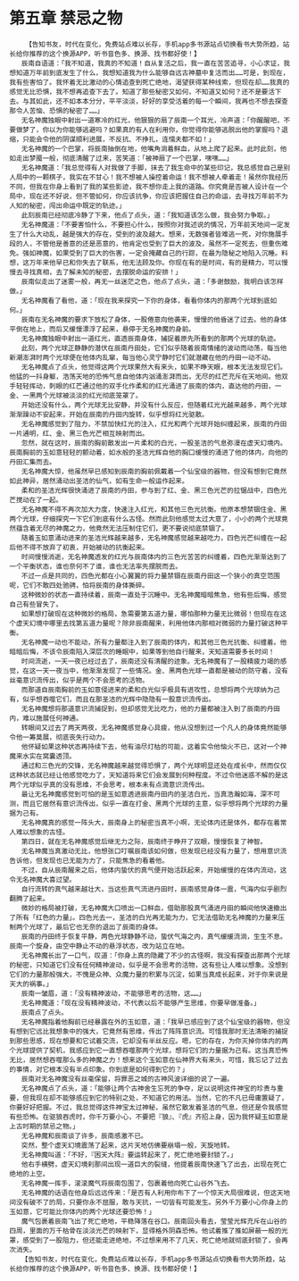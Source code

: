 # 第五章 禁忌之物
        【告知书友，时代在变化，免费站点难以长存，手机app多书源站点切换看书大势所趋，站长给你推荐的这个换源APP，听书音色多、换源、找书都好使！】
       辰南自语道：「我不知道，我真的不知道！自从复活之后，我一直在苦苦追寻，小心求证，我想知道万年前到底发生了什么，我想知道我为什么能够自远古神墓中复活而出……可是，到现在，我有些害怕了。我怀着无比激动的心情追查到死亡绝地，渴望获得某种线索，但现在却……我真的感觉无比恐惧，我不想再追查下去了。知道了那些秘密又如何，不知道又如何？还不是要活下去。与其如此，还不如本本分分，平平淡淡，好好的享受活着的每一个瞬间，我再也不想去探查那令人苦恼、恐惧的秘密了……」
       无名神魔独眼中射出一道寒冷的红光，他狠狠的扇了辰南一个耳光，冷声道：「你醒醒吧，不要做梦了，你以为你能够逃避吗？如果真的有人在利用你，你觉得你能够逃脱出他的掌握吗？退缩，只能会令他的阴谋顺利进展，不反抗、不挣扎，连懦夫都不如！」
       无名神魔的一个巴掌，将辰南抽倒在地，他嘴角淌着鲜血，从地上爬了起来。此时此刻，他如走出梦魇一般，彻底清醒了过来，苦笑道：「被神扇了一个巴掌，嘿嘿……」
       无名神魔道：「我总觉得有人对我做了手脚，抹去了我生命中的某些印记，我总感觉自己是别人局中的一颗棋子，我实在不甘心！我不想被人操控着命运！我不想被人牵着走！虽然你我经历不同，但我在你身上看到了我的某些影迹，我不想你走上我的道路。你究竟是否被人设计在一个局中，现在还不好说，但不管如何，你应该抗争，你应该把握住自己的命运，去寻找万年前不为人知的秘密，闯出命运中既定的轨迹。」
       此刻辰南已经彻底冷静了下来，他点了点头，道：「我知道该怎么做，我会努力争取。」
       无名神魔道：「不要害怕什么，不要担心什么，按照你对我述说的情况，万年前天地间一定发生了什么大动乱，越是强大的存在，受到的波及越大。想来，无数强者皆难逃一死，对你施展手段的人，不管他是善意的还是恶意的，他肯定也受到了巨大的波及，虽然不一定死去，但重伤难免。强如神魔，如果受到了巨大的伤害，一定会掩藏自己的行踪，在最为隐秘之地陷入沉睡。料想，这万年来他早已和你失去了联系，他无法顾及你。你现在有的是时间，有的是精力，可以慢慢去寻找真相，去了解未知的秘密，去摆脱命运的安排！」
       辰南似走出了迷雾一般，再无一丝迷茫之色，他点了点头，道：「多谢鼓励，我明白该怎样做。」
       无名神魔看了看他，道：「现在我来探究一下你的身体，看看你体内的那两个光球到底如何。」
       辰南在无名神魔的要求下放松了身体，一股倦意向他袭来，慢慢的他昏迷了过去。他的身体平倒在地上，而后又缓慢漂浮了起来，悬停于无名神魔的身前。
       无名神魔独眼中射出一道红光，直透辰南身体，捕捉着原先所看到的那两个光球的轨迹。
       此刻，两个光球正静静的潜伏在辰南丹田处，它们似乎随着辰南情绪的波动而动荡，每当他新潮澎湃时两个光球便在他体内乱窜，每当他心灵宁静时它们就潜藏在他的丹田一动不动。
       无名神魔点了点头，他觉得这两个光球果然大有来头，如果不睁天眼，根本无法发现它们。他猛的一抖身躯，浩荡天地的恐怖气息自他体内汹涌澎湃而出，无尽的红芒充斥在天地间。他双手轻轻挥动，刺眼的红芒通过他的双手化作柔和的红光涌进了辰南的体内，直达他的丹田，一金、一黑两个光球被淡淡的红光彻底笼罩了。
       开始还没有什么，两个光球无比安静，并没有什么反应，但随着红光光越来越多，两个光球渐渐躁动不安起来，开始在辰南的丹田内旋转，似乎想将红光驱散。
       无名神魔感觉到了阻力，不禁加快红光的注入，红光和两个光球开始纠缠起来，辰南的丹田一片通明，红、金、黑三色光芒相互映射而出。
       忽然，就在这时，辰南的胸前散发出一片柔和的白光，一股圣洁的气息弥漫在虚天幻境内。辰南胸前的玉如意轻轻的颤动着，如水般的圣洁光辉自他的胸口缓慢的涌进了他的体内，向他的丹田汇集而去。
       无名神魔大惊，他虽然早已感知到辰南的胸前佩戴着一个仙宝级的器物，但没有想到它竟然如此神异，居然涌动出圣洁的仙气，如有生命一般运作起来。
       柔和的圣洁光辉很快涌进了辰南的丹田，参与到了红、金、黑三色光芒的拉锯战中，四色光芒搅动在了一起。
       无名神魔不得不再次加大力度，快速注入红光，和其他三色光抗衡。他原本想禁锢住金、黑两个光球，仔细探究一下它们到底有什么古怪。然而此刻他感觉太过大意了，小小的两个光球竟然蕴含着无尽的神魔之力，他竟然无法压制住它们，更不要说彻底禁锢了。
       随着玉如意涌动进来的圣洁光辉越来越多，无名神魔感觉越来越吃力，四色光芒纠缠在一起后他不得不放弃了初衷，开始被动的抗衡起来。
       时间慢慢消逝，无名神魔透发的红光与辰南体内的三色光苦苦的纠缠着，四色光渐渐达到了一个平衡状态，谁也奈何不了谁，谁也无法率先摆脱而去。
       不过一点是共同的，四色光都在小心翼翼的将力量禁锢在辰南丹田这一个狭小的真空范围呢，它们不敢四处驰骋，怕将辰南的身体撕碎。
       这种微妙的状态一直持续着，辰南一直处于沉睡中。无名神魔暗暗焦急，他有些后悔，感觉自己有些冒失了。
       如果想打破现在这种微妙的格局，急需要第五道力量，哪怕那种力量无比微弱！但现在在这个虚天幻境中哪里去找第五道力量呢？除非辰南醒来，利用他体内那相对微弱的力量打破这种平衡。
       无名神魔一动也不能动，所有力量都注入到了辰南的体内，和其他三色光抗衡、纠缠着。他暗暗后悔，不该令辰南陷入深层次的睡眠中，如果等到他自行醒来，天知道需要多长时间！
       时间流逝，一天一夜已经过去了，辰南还没有清醒的迹象。无名神魔有了一股精疲力竭的感觉，在这一天一夜当中，他渐渐发现了一些情况。金、黑两色光球一直都是被动的防守着，没有丝毫意识流传出，似乎是两个不会思考的活物。
       而那道自辰南胸前的玉如意侵进来的柔和白光似乎极具有进攻性，总想将两个光球纳为己有，似乎想吞噬它们，而且在那圣洁的光辉中隐隐有一股意识流传出。
       无名神魔想将那道意识流捕捉到，但却感觉无比吃力，他的力量都被注入到了辰南的丹田内，难以施展任何神通。
       转眼间又过去了两天两夜，无名神魔感觉身心具疲，他从没想到过一个凡人的身体竟然能够令他一筹莫展，彻底丧失行动力。
       他怀疑如果这种状态再持续下去，他有油尽灯枯的可能，这着实令他恼火不已，这对一个神魔来水实在窝囊透顶。
       通过和三色光的交锋，无名神魔越来越觉得恐惧了，两个光球明显还处在成长中，然而仅仅这种状态就已经让他感觉吃力了，天知道将来它们会发展到何种程度。不过令他迷惑不解的是这两个光球似乎真的没有思维，不会思考，根本未有点滴意识流传出。
       最让无名神魔感觉到可怕的是玉如意透进辰南丹田内的圣洁白光，当真浩瀚如海，深不可测，而且它居然有意识流传出，似乎一直在打金、黑两个光球的主意，似乎想将两个光球的力量据为己有。
       无名神魔真的感觉一阵头大，辰南身上的秘密当真不小啊，无论体内还是体外，都存在着常人难以想象的古怪。
       第四日，就在无名神魔感觉后继无力之际，辰南终于睁开了双眼，慢慢恢复了神智。
       无名神魔当真激动无比，他想张口叮嘱辰南该如何做，但发现已经没有力量了，想用意识流告诉他，但发现也已无能为力了，只能焦急的看着他。
       不过，自从辰南醒来之后，他体内蛰伏的真气便开始活跃起来，开始缓慢的在体内流动，这令无名神魔大喜过望。
       自行流转的真气越来越壮大，当这些真气流进丹田时，辰南感觉身体一震，气海内似乎剧烈翻腾了起来。
       微妙的格局被打破，无名神魔大口喷出一口鲜血，借助那股真气涌进丹田的瞬间他快速撤出了所有「红色的力量」。四色光去一，圣洁的白光再无能为力，它无法借助无名神魔的力量来压制两个光球了，最后它也无奈的退出了辰南的身体。
       辰南的丹田终于恢复平静，两色光球静静不动，蛰伏气海之内，真气缓缓流淌，生生不息。辰南一个旋身，由空中静止不动的悬浮状态，改为站立在地。
       无名神魔长出了一口气，叹道：「你身上真的隐藏了不少的古怪啊，我没有探查出那两个光球的秘密，只知道它们没有任何精神波动，似乎是不会思考的活物，这有些让人难以想象。没想到它们的力量那般强大，不愧是众神、众魔力量的积累与沉淀，如果当真成长起来，对于你来说是天大的祸事。」
       辰南一皱眉，道：「没有精神波动，不能够思考的活物，这……」
       无名神魔道：「现在没有精神波动，不代表以后不能够产生思维，你要早做准备。」
       辰南点了点头。
       无名神魔指着他胸前已经暴露在外的玉如意，道：「我早已感应到了这个仙宝级的器物，但没有想到它远比我想象中的强大，它竟然有思维，传出了阵阵意识流。可惜我那时无法清晰的捕捉到那些思感，现在想要和它试着交流，它却没有半丝反应。嗯，它的存在，为你灭掉你体内的两个光球提供了契机，我感应到它一直想吞噬那两个光球，想将它们的力量据为己有。这当真恐怖无比，居然想吞噬那么多的神魔之力！想来这个玉如意在仙神界大有来头，可惜，我忘记了过去的事情，对它根本没有半点印象。你到底是如何得到它的？」
       辰南对无名神魔没有丝毫保留，将罪恶之城的古神风波详细的说了一遍。
       无名神魔点了点头，道：「能够让两个古神舍生忘死的争夺，足以说明这件神宝的珍贵与重要，但我现在却不能够感应到它的特别之处，不知道它的用法。当然，它的不凡已毋庸置疑了，你要好好把握。不过，我总觉得这件神宝太过神秘，虽然它散发着圣洁的气息，但还是令我感觉有些恐怖。在驱狼吞虎时，你千万要小心，不要把『狼』、『虎』齐招上身，因为我怀疑玉如意是上古时期的禁忌之物。」
       无名神魔和辰南谈了许多，辰南感激不已。
       突然，整个虚天幻境震荡了起来，这片天地仿佛要崩塌一般，天旋地转。
       无名神魔叫道：「不好，『困天大阵』要运转起来了，死亡绝地要封锁了。」
       他右手横劈，虚天幻境刹那间出现一道巨大的裂缝，他提着辰南快速飞了出去，出现在死亡绝地的上空。
       无名神魔一挥手，滚滚魔气将辰南包围了，包裹着他向死亡山谷外飞去。
       无名神魔的话语在他身后远远传来：「是否有人利用你布下了一个惊天大局很难说，但这天地间没有破不了的局，只要你永不屈服，敢与天抗，一切皆有可能发生。另外千万要小心你身上的玉如意，它可能比你体内的两个光球还要恐怖！」
       魔气包裹着辰南飞出了死亡绝地，平稳降落在谷口。辰南回头看去，莹莹光辉充斥在山谷的四周，里面的万千枯骨在淡淡光芒的映射下，显得格外阴森恐怖。他试着推了推如屏蔽一般的光罩，感受到了一股阻力，但还能走进绝地，不过想来用不了几天，死亡绝地就彻底封锁了，会再次消失。
       【告知书友，时代在变化，免费站点难以长存，手机app多书源站点切换看书大势所趋，站长给你推荐的这个换源APP，听书音色多、换源、找书都好使！】